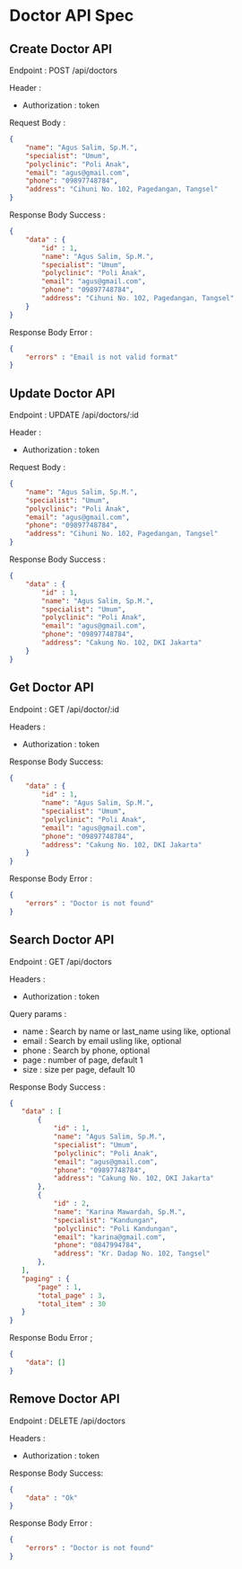 # Doctor API Spec

## Create Doctor API

Endpoint : POST /api/doctors

Header : 
- Authorization : token

Request Body : 

```json
{
    "name": "Agus Salim, Sp.M.",
    "specialist": "Umum",
    "polyclinic": "Poli Anak",
    "email": "agus@gmail.com",
    "phone": "09897748784",
    "address": "Cihuni No. 102, Pagedangan, Tangsel"
}
```

Response Body Success : 

```json
{
    "data" : {
        "id" : 1,
        "name": "Agus Salim, Sp.M.",
        "specialist": "Umum",
        "polyclinic": "Poli Anak",
        "email": "agus@gmail.com",
        "phone": "09897748784",
        "address": "Cihuni No. 102, Pagedangan, Tangsel"
    }
}
```

Response Body Error :

```json
{
    "errors" : "Email is not valid format"
}
```

## Update Doctor API

Endpoint : UPDATE /api/doctors/:id

Header : 
- Authorization : token

Request Body : 

```json
{
    "name": "Agus Salim, Sp.M.",
    "specialist": "Umum",
    "polyclinic": "Poli Anak",
    "email": "agus@gmail.com",
    "phone": "09897748784",
    "address": "Cihuni No. 102, Pagedangan, Tangsel"
}
```

Response Body Success : 

```json
{
    "data" : {
        "id" : 1,
        "name": "Agus Salim, Sp.M.",
        "specialist": "Umum",
        "polyclinic": "Poli Anak",
        "email": "agus@gmail.com",
        "phone": "09897748784",
        "address": "Cakung No. 102, DKI Jakarta"
    }
}
```

## Get Doctor API

Endpoint : GET /api/doctor/:id

Headers : 
- Authorization : token

Response Body Success:

```json
{
    "data" : {
        "id" : 1,
        "name": "Agus Salim, Sp.M.",
        "specialist": "Umum",
        "polyclinic": "Poli Anak",
        "email": "agus@gmail.com",
        "phone": "09897748784",
        "address": "Cakung No. 102, DKI Jakarta"
    }
}
```

Response Body Error :

```json
{
    "errors" : "Doctor is not found"
}
```

## Search Doctor API

Endpoint : GET /api/doctors

Headers : 
- Authorization : token

Query params : 
- name : Search by name or last_name using like, optional
- email : Search by email usling like, optional
- phone : Search by phone, optional
- page : number of page, default 1
- size : size per page, default 10

Response Body Success :

 ```json
{
    "data" : [ 
        {
            "id" : 1,
            "name": "Agus Salim, Sp.M.",
            "specialist": "Umum",
            "polyclinic": "Poli Anak",
            "email": "agus@gmail.com",
            "phone": "09897748784",
            "address": "Cakung No. 102, DKI Jakarta"
        },
        {
            "id" : 2,
            "name": "Karina Mawardah, Sp.M.",
            "specialist": "Kandungan",
            "polyclinic": "Poli Kandungan",
            "email": "karina@gmail.com",
            "phone": "0847994784",
            "address": "Kr. Dadap No. 102, Tangsel"
        },
    ],
    "paging" : {
        "page" : 1,
        "total_page" : 3,
        "total_item" : 30
    }
}
```

Response Bodu Error ;

```json
{
    "data": []
}
```

## Remove Doctor API

Endpoint : DELETE /api/doctors

Headers : 
- Authorization : token

Response Body Success: 

```json
{
    "data" : "Ok"
}
```

Response Body Error :

```json
{
    "errors" : "Doctor is not found"
}
```